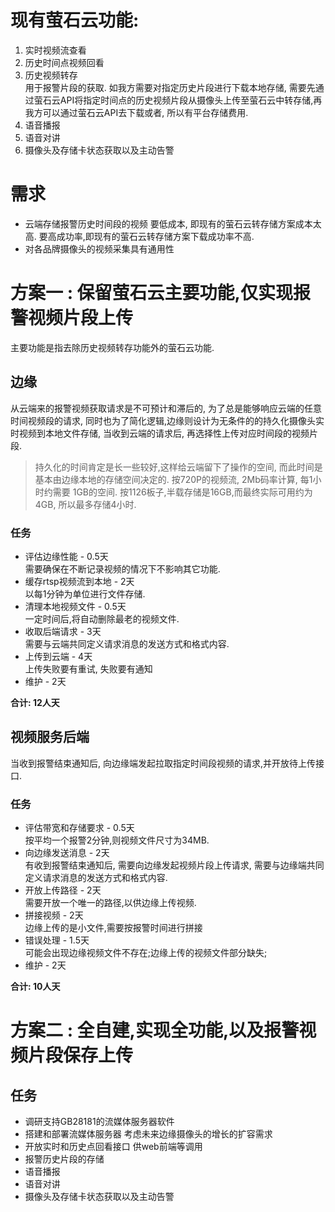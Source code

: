 # 现有萤石云功能:    
1. 实时视频流查看    
2. 历史时间点视频回看
3. 历史视频转存    
   用于报警片段的获取.
   如我方需要对指定历史片段进行下载本地存储, 需要先通过萤石云API将指定时间点的历史视频片段从摄像头上传至萤石云中转存储,再我方可以通过萤石云API去下载或者, 所以有平台存储费用.
5. 语音播报
6. 语音对讲    
7. 摄像头及存储卡状态获取以及主动告警
   
# 需求
* 云端存储报警历史时间段的视频
  要低成本, 即现有的萤石云转存储方案成本太高.
  要高成功率,即现有的萤石云转存储方案下载成功率不高.
* 对各品牌摄像头的视频采集具有通用性



# 方案一 : 保留萤石云主要功能,仅实现报警视频片段上传    
主要功能是指去除历史视频转存功能外的萤石云功能.

## 边缘    
从云端来的报警视频获取请求是不可预计和滞后的, 为了总是能够响应云端的任意时间视频段的请求, 同时也为了简化逻辑,边缘则设计为无条件的的持久化摄像头实时视频到本地文件存储, 当收到云端的请求后, 再选择性上传对应时间段的视频片段.
> 持久化的时间肯定是长一些较好,这样给云端留下了操作的空间, 而此时间是基本由边缘本地的存储空间决定的.
> 按720P的视频流, 2Mb码率计算, 每1小时约需要 1GB的空间.
> 按1126板子,半载存储是16GB,而最终实际可用约为4GB, 所以最多存储4小时.

### 任务    
* 评估边缘性能     - 0.5天    
  需要确保在不断记录视频的情况下不影响其它功能.
* 缓存rtsp视频流到本地      - 2天    
  以每1分钟为单位进行文件存储.
* 清理本地视频文件    - 0.5天    
  一定时间后,将自动删除最老的视频文件.
* 收取后端请求    - 3天    
  需要与云端共同定义请求消息的发送方式和格式内容.
* 上传到云端    - 4天    
  上传失败要有重试, 失败要有通知
* 维护    - 2天    

**合计: 12人天**

## 视频服务后端    
当收到报警结束通知后, 向边缘端发起拉取指定时间段视频的请求,并开放待上传接口.

### 任务    
* 评估带宽和存储要求    - 0.5天    
  按平均一个报警2分钟,则视频文件尺寸为34MB.
* 向边缘发送消息    - 2天    
  有收到报警结束通知后, 需要向边缘发起视频片段上传请求, 需要与边缘端共同定义请求消息的发送方式和格式内容.
* 开放上传路径    - 2天    
  需要开放一个唯一的路径,以供边缘上传视频.
* 拼接视频    - 2天    
  边缘上传的是小文件,需要按报警时间进行拼接
* 错误处理    - 1.5天    
  可能会出现边缘视频文件不存在;边缘上传的视频文件部分缺失;
* 维护    - 2天    

**合计: 10人天**

# 方案二 : 全自建,实现全功能,以及报警视频片段保存上传

  
## 任务
* 调研支持GB28181的流媒体服务器软件
* 搭建和部署流媒体服务器
  考虑未来边缘摄像头的增长的扩容需求
* 开放实时和历史点回看接口
  供web前端等调用
* 报警历史片段的存储
* 语音播报
* 语音对讲
* 摄像头及存储卡状态获取以及主动告警

